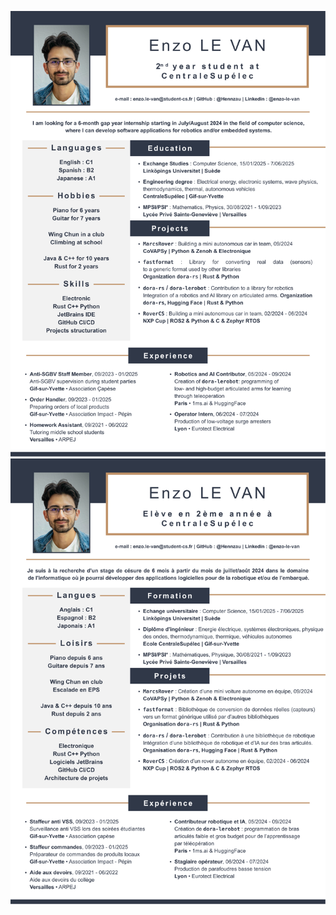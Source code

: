 ![CV](https://raw.githubusercontent.com/Hennzau/resume/main/out/enzo.le-van.en.svg)
![CV](https://raw.githubusercontent.com/Hennzau/resume/main/out/enzo.le-van.svg)
